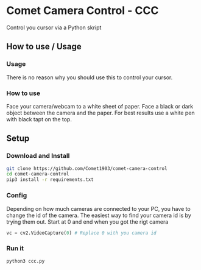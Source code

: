 # Comet Camera Control - CCC
Control you cursor via a Python skript

## How to use / Usage
### Usage
There is no reason why you should use this to control your cursor.

### How to use
Face your camera/webcam to a white sheet of paper. Face a black or dark object between the camera and the paper. For best results use a white pen with black tapt on the top.

## Setup
### Download and Install
```bash
git clone https://github.com/Comet1903/comet-camera-control
cd comet-camera-control
pip3 install -r requirements.txt
```
### Config
Depending on how much cameras are connected to your PC, you have to change the id of the camera. The easiest way to find your camera id is by trying them out. Start at 0 and end when you got the rigt camera
```python
vc = cv2.VideoCapture(0) # Replace 0 with you camera id
```
### Run it
```bash
python3 ccc.py
```
